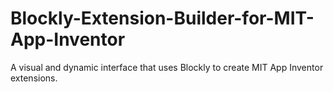 # Blockly-Extension-Builder-for-MIT-App-Inventor
A visual and dynamic interface that uses Blockly to create MIT App Inventor extensions.
